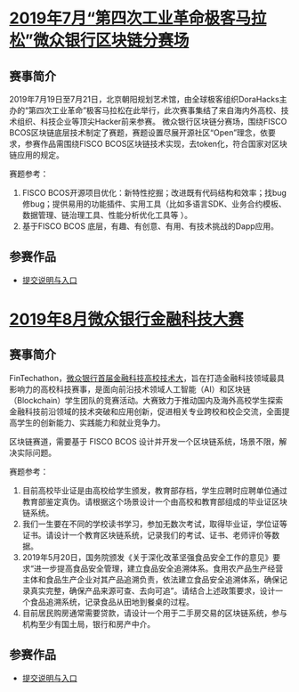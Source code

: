 
# [2019年7月“第四次工业革命极客马拉松”微众银行区块链分赛场](201907-Beijing/README.md)

## 赛事简介

2019年7月19日至7月21日，北京朝阳规划艺术馆，由全球极客组织DoraHacks主办的“第四次工业革命”极客马拉松在此举行，此次赛事集结了来自海内外高校、技术组织、科技企业等顶尖Hacker前来参赛。
微众银行区块链分赛场，围绕FISCO BCOS区块链底层技术制定了赛题，赛题设置尽展开源社区“Open”理念，依要求，参赛作品需围绕FISCO BCOS区块链技术实现，去token化，符合国家对区块链应用的规定。

赛题参考：

1. FISCO BCOS开源项目优化：新特性挖掘；改进既有代码结构和效率；找bug修bug；提供易用的功能插件、实用工具（比如多语言SDK、业务合约模板、数据管理、链治理工具、性能分析优化工具等 ）。
2. 基于FISCO BCOS 底层，有趣、有创意、有用、有技术挑战的Dapp应用。

## 参赛作品

+ [提交说明与入口](201907-Beijing/README.md)

# [2019年8月微众银行金融科技大赛](201908-Shenzhen/README.md)

## 赛事简介

FinTechathon，[微众银行首届金融科技高校技术大](支持超链：http://fintech.webank.com/fintechathon/campus2019/)，旨在打造金融科技领域最具影响力的高校科技赛事，是面向前沿技术领域人工智能（AI）和区块链（Blockchain）学生团队的竞赛活动。大赛致力于推动国内及海外高校学生探索金融科技前沿领域的技术突破和应用创新，促进相关专业跨校和校企交流，全面提高学生的创新能力、实践能力和就业竞争力。

区块链赛道，需要基于 FISCO BCOS 设计并开发一个区块链系统，场景不限，解决实际问题。

赛题参考：

1. 目前高校毕业证是由高校给学生颁发，教育部存档，学生应聘时应聘单位通过教育部鉴定真伪。请根据这个场景设计一个由高校和教育部组成的毕业证区块链系统。
2. 我们一生要在不同的学校读书学习，参加无数次考试，取得毕业证，学位证等证书。请设计一个教育区块链系统，记录我们的考试、证书、老师评价等数据。
3. 2019年5月20日，国务院颁发《关于深化改革坚强食品安全工作的意见》要求“进一步提高食品安全管理，建立食品安全追溯体系。食用农产品生产经营主体和食品生产企业对其产品追溯负责，依法建立食品安全追溯体系，确保记录真实完整，确保产品来源可查、去向可追”。请结合上述政策要求，设计一个食品追溯系统，记录食品从田地到餐桌的过程。
4. 目前居民购房通常需要贷款，请设计一个用于二手房交易的区块链系统，参与机构至少有国土局，银行和房产中介。

## 参赛作品

+ [提交说明与入口](201908-Shenzhen/README.md)
